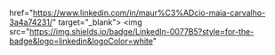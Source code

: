   href="https://www.linkedin.com/in/maur%C3%ADcio-maia-carvalho-3a4a74231/" target="_blank"> <img  src="https://img.shields.io/badge/LinkedIn-0077B5?style=for-the-badge&logo=linkedin&logoColor=white" 
